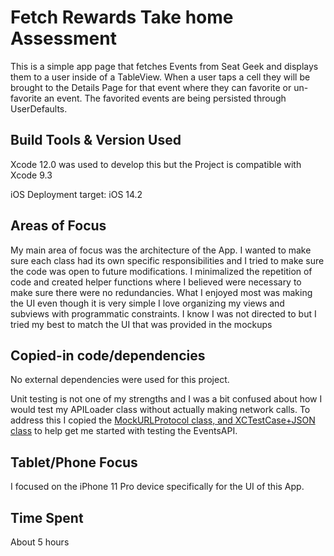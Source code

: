 # Fetch Rewards Take home Assessment

This is a simple app page that fetches Events from Seat Geek and displays them to a user inside of a TableView.  When a user taps a cell they will be brought to the Details Page for that event where they can favorite or un-favorite an event. The favorited events are being persisted through UserDefaults.

## Build Tools & Version Used

Xcode 12.0 was used to develop this but the Project is compatible with Xcode 9.3

iOS Deployment target: iOS 14.2

## Areas of Focus
My main area of focus was the architecture of the App. I wanted to make sure each class had its own specific responsibilities and I tried to make sure the code was open to future modifications. I minimalized the repetition of code and created helper functions where I believed were necessary to make sure there were no redundancies. What I enjoyed most was making the UI even though it is very simple I love organizing my views and subviews with programmatic constraints. I know I was not directed to but I tried my best to match the UI that was provided in the mockups


## Copied-in code/dependencies
No external dependencies were used for this project.

Unit testing is not one of my strengths and I was a bit confused about how I would test my APILoader class without actually making network calls. To address this I copied the [MockURLProtocol class, and XCTestCase+JSON class](https://medium.com/dev-genius/unit-test-networking-code-in-swift-without-making-loads-of-mock-classes-74489d0b12a8) to help get me started with testing the EventsAPI.

## Tablet/Phone Focus
I focused on the iPhone 11 Pro device specifically for the UI of this App.

## Time Spent
About 5 hours